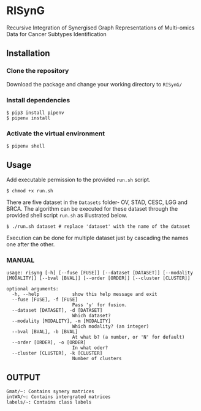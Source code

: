 # RISynG
Recursive Integration of Synergised Graph Representations of Multi-omics Data for Cancer Subtypes Identification


## Installation

### Clone the repository 
Download the package and change your working directory to `RISynG/`

### Install dependencies

```
$ pip3 install pipenv
$ pipenv install

```

### Activate the virtual environment

```
$ pipenv shell

```

## Usage
Add executable permission to the provided `run.sh` script.
```
$ chmod +x run.sh

```
There are five dataset in the `Datasets` folder- OV, STAD, CESC, LGG and BRCA. The algorithm can be executed for these dataset through the provided shell script `run.sh` as illustrated below.

```
$ ./run.sh dataset # replace 'dataset' with the name of the dataset

```
Execution can be done for multiple dataset just by cascading the names one after the other.

### MANUAL
```
usage: risyng [-h] [--fuse [FUSE]] [--dataset [DATASET]] [--modality [MODALITY]] [--bval [BVAL]] [--order [ORDER]] [--cluster [CLUSTER]]

optional arguments:
  -h, --help            show this help message and exit
  --fuse [FUSE], -f [FUSE]
                        Pass 'y' for fusion.
  --dataset [DATASET], -d [DATASET]
                        Which dataset?
  --modality [MODALITY], -m [MODALITY]
                        Which modality? (an integer)
  --bval [BVAL], -b [BVAL]
                        At what b? (a number, or 'N' for default)
  --order [ORDER], -o [ORDER]
                        In what oder?
  --cluster [CLUSTER], -k [CLUSTER]
                        Number of clusters
```

## OUTPUT
```
Gmat/~: Contains synery matrices
intWA/~: Contains intergrated matrices
labels/~: Contains class labels

```





